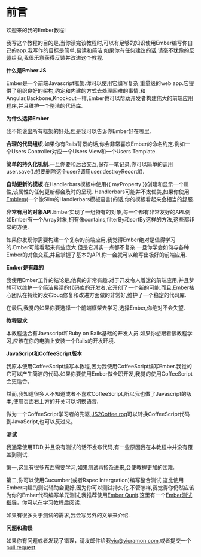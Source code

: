 **前言**
====================
欢迎来的我的Ember教程!

我写这个教程的目的是,当你读完该教程时,可以有足够的知识使用Ember编写你自己的app.我写作的目标是简单,易读和简洁.如果你有任何建议的话,请毫不犹豫的[反馈][1]给我,我很乐意获得反馈并改进这个教程.

**什么是Ember JS**

Ember是一个前端Javascript框架.你可以使用它编写复杂,重量级的web app.它提供了组织良好的架构,约定和内建的方式去处理困难的事情.和Angular,Backbone,Knockout一样,Ember也可以帮助开发者构建伟大的前端应用程序,并且维护一个整洁的代码库.

**为什么选择Ember**

我不能说出所有框架的好处,但是我可以告诉你Ember好在哪里.

**合理的代码组织**.如果你有Rails背景的话,你会非常喜欢Ember的命名约定.例如一个Users Controller对应一个Users View和一个Users Template.

**简单的持久化机制**.一旦你要和后台交互,保存一笔记录,你可以简单的调用user.save().想要删除这个user?调用user.destroyRecord().

**自动更新的模板**.在Handlerbars模板中使用{{ myProperty }}创建和显示一个属性,该属性的任何更新都会及时的呈现. Handlerbars可能并不太优美,如果你使用[Emblem][2](一个像Slim的Handlerbars模板语言)的话,你的模板看起来会相当的舒服.

**非常有用的对象API**.Ember实现了一组特有的对象,每一个都有非常友好的API.例如Ember有一个Array对象,拥有像contains,filterBy和sortBy这样的方法,这些都非常的方便.

如果你发现你需要构建一个复杂的前端应用,我觉得Ember绝对是值得学习的.Ember可能看起来有些庞大,但是它其实一点都不复杂.一旦你学会如何与各种Ember的对象交互,并且掌握了基本的API,你一会就可以编写出极好的前端应用.

**Ember是有趣的**

我使用Ember工作的结论是,他真的非常有趣.对于开发令人着迷的前端应用,并且梦想可以维护一个简洁易读的代码库的开发者,它开创了一个新的可能.而且,Ember核心团队在持续的发布bug修复和改进方面做的非常好,维护了一个稳定的代码库.

在最后,我觉的如果你要选择一个前端框架去学习,选择Ember,你绝对不会失望.

**教程要求**

本教程适合有Javascript和Ruby on Rails基础的开发人员.如果你想跟着该教程学习,应该在你的电脑上安装一个Rails的开发环境.

**JavaScript和CoffeeScript版本**

我原本使用CoffeeScript编写本教程,因为我使用CoffeeScript编写Ember.我觉的它可以产生简洁的代码.如果你要使用Ember做全职开发,我觉的使用CoffeeScript会更适合。

然而,我知道很多人不知道或者不喜欢CoffeeScript,所以我也做了Javascript的版本,使用页面右上方的开关可以切换语言.

做为一个CoffeeScript学习者的先驱,[JS2Coffee.rog][3]可以转换CoffeeScript代码到JavaScript,也可以反过来。

**测试**

我通常使用TDD,并且没有测试的话不发布代码,有一些原因我在本教程中并没有覆盖到测试.

第一,这里有很多东西需要学习,如果测试再掺杂进来,会使教程更加的困难.

第二,你可以使用Cucumber(或者Rspec Intergration)编写整合测试,这比使用Ember内建的测试辅助会更好,因为你可以测试持久化.不管怎样,我觉得你仍然应该为你的Ember代码编写单元测试,我推荐使用[Ember Qunit][4].这里有一个[Ember测试指导][5]，你可以在学习教程后阅读.

如果有很多关于测试的需求,我会写另外的文章来介绍.

**问题和勘误**

如果你有问题或者发现了错误，请发邮件给我[vic@vicramon.com][6],或者提交一个[pull request][7]. 


  [1]: mailto:vic@viramon.com
  [2]: http://emblemjs.com/
  [3]: http://js2coffee.org/
  [4]: https://github.com/rpflorence/ember-qunit
  [5]: http://emberjs.com/guides/testing/
  [6]: mailto:vic@vicramon.com
  [7]: http://www.github.com/vicramon/ember-tutorial
